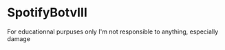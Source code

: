 # SpotifyBotvIII
 
For educationnal purpuses only
I'm not responsible to anything, especially damage
